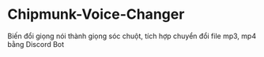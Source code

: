 # Chipmunk-Voice-Changer
Biến đổi giọng nói thành giọng sóc chuột, tích hợp chuyển đổi file mp3, mp4 bằng Discord Bot
